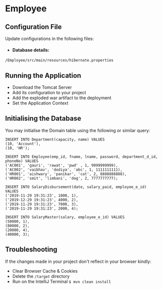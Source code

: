 # Employee

## Configuration File
Update configurations in the following files:

* #### Database details:
```
/Employee/src/main/resources/hibernate.properties
```

## Running the Application
* Download the Tomcat Server
* Add its configuration to your project
* Add the exploded war artifact to the deployment
* Set the Application Context

## Initialising the Database
You may initialise the Domain table using the following or similar query:
```
INSERT INTO Department(capacity, name) VALUES
(10, 'Account'),
(10, 'HR');

INSERT INTO Employee(emp_id, fname, lname, password, department_d_id, phoneNo) VALUES
('AC001', 'gauri', 'rawat', 'pwd' , 1, 9999999999),
('AC002', 'vaibhav', 'dodiya', 'abc', 1, 1111111111),
('HR001', 'aishwary', 'panikar', 'cat', 2, 8888888888),
('HR002', 'smit', 'limbani', 'dog', 2, 7777777777);

INSERT INTO SalaryDisbursement(date, salary_paid, employee_e_id) VALUES
('2019-11-29 19:31:23', 1000, 1),
('2019-12-29 19:31:23', 4000, 2),
('2019-11-29 19:31:23', 7000, 3),
('2019-11-29 19:31:23', 2000, 4);

INSERT INTO SalaryMaster(salary, employee_e_id) VALUES
(50000, 1),
(80000, 2),
(20000, 4),
(40000, 3);

```

## Troubleshooting
If the changes made in your project don't reflect in your browser kindly: 
* Clear Browser Cache & Cookies
* Delete the ```/target``` directory
* Run on the IntelliJ Terminal ```$ mvn clean install```
